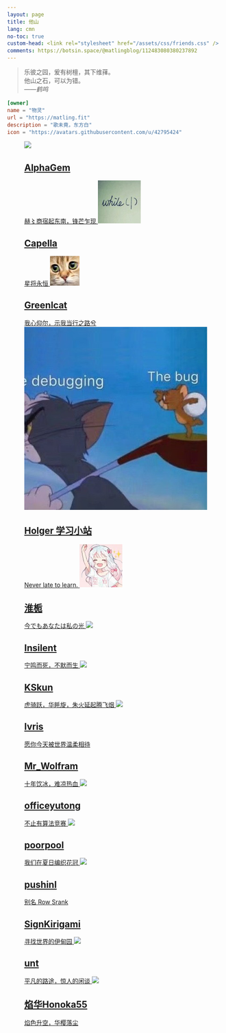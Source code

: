 ```yaml
---
layout: page
title: 他山 
lang: cmn
no-toc: true
custom-head: <link rel="stylesheet" href="/assets/css/friends.css" />
comments: https://botsin.space/@matlingblog/112483080380237892
---
```

> 乐彼之园，爰有树檀，其下维萚。  
> 他山之石，可以为错。  
> ——<cite>鹤鸣</cite>

```toml
[owner]
name = "物灵"
url = "https://matling.fit"
description = "歌未竟，东方白"
icon = "https://avatars.githubusercontent.com/u/42795424"
```

<dl class="ml-card-list">
<dt><!-- It is as easy as breath for you to find the empty element, right?
The list is sort by Tungdzih fang'onn, the General Chinese. --></dt>
<dd>
  <a class="ml-card-anchor" href="https://alphagem.github.io/">
    <img src="https://avatars.githubusercontent.com/u/34670422?v=4" />
	<h2>AlphaGem</h2>
    赫〻商宿起东南，锋芒乍现
  </a>
  <a class="ml-card-anchor" href="https://www.cnblogs.com/Capella/">
	<img src="/assets/img/friends/capella.png" />
	<h2>Capella</h2>
	星将永恒
  </a>
  <a class="ml-card-anchor" href="https://www.cnblogs.com/lfyzoi/">
	<img src="/assets/img/friends/greenlcat.png" />
	<h2>Greenlcat</h2>
    我心仰尔，示我当行之路兮
  </a>
  <a class="ml-card-anchor" href="https://holgerbest.top">
	<img src="/assets/img/friends/holger.png" />
	<h2>Holger 学习小站</h2>
	<span lang="en">Never late to learn.</span>
  </a>
  <a class="ml-card-anchor" href="https://www.cnblogs.com/Emotion-Blog/">
	<img src="/assets/img/friends/emotion.png" />
	<h2>淮栀</h2>
	<span lang="ja">今でもあなたは私の光</span>
  </a>
  <a class="ml-card-anchor" href="https://insilent.github.io/">
	<img src="https://avatars.githubusercontent.com/u/35595478?v=4" />
	<h2>Insilent</h2>
    宁鸣而死，不默而生
  </a>
  <a class="ml-card-anchor" href="https://ksmeow.moe/">
	<img src="https://avatars.githubusercontent.com/u/5047602?v=4" />
	<h2>KSkun</h2>
    虎骑跃，华眊旋，朱火延起腾飞烟
  </a>
  <a class="ml-card-anchor" href="https://lvris.com/">
	<img src="https://lvris.com/img/avatar_hu8b9dfb1b349093484538a018e53c1a27_7126_300x0_resize_box_3.png" />
	<h2>lvris</h2>
    愿你今天被世界温柔相待
  </a>
  <a class="ml-card-anchor" href="https://www.cnblogs.com/Mr-WolframsMgcBox">
	<h2>Mr_Wolfram</h2>
    十年饮冰，难凉热血
  </a>
  <a class="ml-card-anchor" href="https://yutong.site/">
	<img src="https://avatars.githubusercontent.com/u/9004058?v=4" />
	<h2>officeyutong</h2>
    不止有算法竞赛
  </a>
  <a class="ml-card-anchor" href="https://yxchen.net">
	<img src="https://yxchen.net/images/icons/logo.png" />
	<h2>poorpool</h2>
    我们在夏日编织花冠
  </a>
  <a class="ml-card-anchor" href="https://pushinl.github.io/">
	<img src="https://pushinl.github.io/assets/blogava.jpg" />
	<h2>pushinl</h2>
    别名 Row Srank
  </a>
  <a class="ml-card-anchor" href="https://krgm.moe">
  	<h2>SignKirigami</h2>
	寻找世界的伊甸园
  </a>
  <a class="ml-card-anchor" href="https://phesoca.com">
	<img src="https://phesoca.com/wp-content/uploads/avatar-theorie.png" />
	<h2>unt</h2>
    平凡的路途，惊人的闲谈
  </a>
  <a class="ml-card-anchor" href="https://honoka55.github.io/">
	<img src="https://avatars.githubusercontent.com/u/71088406?v=4" />
	<h2>焰华Honoka55</h2>
    焰色升空，华樱落尘
  </a>
</dd>
</dl>
